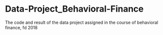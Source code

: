 # Data-Project_Behavioral-Finance
The code and result of the data project assigned in the course of behavioral finance, fd 2018 
